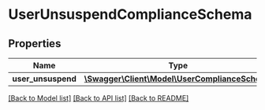 # UserUnsuspendComplianceSchema

## Properties
Name | Type | Description | Notes
------------ | ------------- | ------------- | -------------
**user_unsuspend** | [**\Swagger\Client\Model\UserComplianceSchema**](UserComplianceSchema.md) |  | 

[[Back to Model list]](../../README.md#documentation-for-models) [[Back to API list]](../../README.md#documentation-for-api-endpoints) [[Back to README]](../../README.md)

